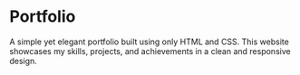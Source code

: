 # Portfolio
A simple yet elegant portfolio built using only HTML and CSS. This website showcases my skills, projects, and achievements in a clean and responsive design.
